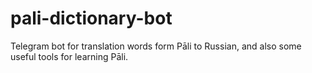 # pali-dictionary-bot
Telegram bot for translation words form Pāli to Russian, and also some useful tools for learning Pāli.
